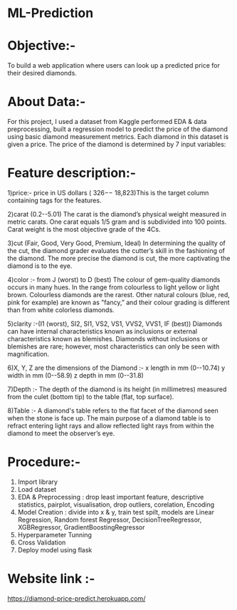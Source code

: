 # ML-Prediction

# Objective:-
To build a web application where users can look up a predicted price for their desired diamonds.

# About Data:-
For this project, I used a dataset from Kaggle performed EDA & data preprocessing, built a regression model to predict the price of the diamond using basic diamond measurement metrics. Each diamond in this dataset is given a price. The price of the diamond is determined by 7 input variables:

# Feature description:-
1)price:- price in US dollars ( 326−− 18,823)This is the target column containing tags for the features.

2)carat (0.2--5.01) The carat is the diamond’s physical weight measured in metric carats. One carat equals 1/5 gram and is subdivided into 100 points. Carat weight is the most objective grade of the 4Cs.

3)cut (Fair, Good, Very Good, Premium, Ideal) In determining the quality of the cut, the diamond grader evaluates the cutter’s skill in the fashioning of the diamond. The more precise the diamond is cut, the more captivating the diamond is to the eye.

4)color :- from J (worst) to D (best) The colour of gem-quality diamonds occurs in many hues. In the range from colourless to light yellow or light brown. Colourless diamonds are the rarest. Other natural colours (blue, red, pink for example) are known as "fancy,” and their colour grading is different than from white colorless diamonds.

5)clarity :-(I1 (worst), SI2, SI1, VS2, VS1, VVS2, VVS1, IF (best)) Diamonds can have internal characteristics known as inclusions or external characteristics known as blemishes. Diamonds without inclusions or blemishes are rare; however, most characteristics can only be seen with magnification.

6)X, Y, Z are the dimensions of the Diamond :-
x length in mm (0--10.74)
y width in mm (0--58.9)
z depth in mm (0--31.8)

7)Depth :- The depth of the diamond is its height (in millimetres) measured from the culet (bottom tip) to the table (flat, top surface).

8)Table :- A diamond's table refers to the flat facet of the diamond seen when the stone is face up. The main purpose of a diamond table is to refract entering light rays and allow reflected light rays from within the diamond to meet the observer’s eye.

# Procedure:-
1) Import library
2) Load dataset
3) EDA & Preprocessing : drop least important feature, descriptive statistics, pairplot, visualisation, drop outliers, corelation, Encoding
4) Model Creation : divide into x & y, train test spilt, models are Linear Regression, Random forest Regressor, DecisionTreeRegressor, XGBRegressor, GradientBoostingRegressor
5) Hyperparameter Tunning 
6) Cross Validation
7) Deploy model using flask


# Website link :-
https://diamond-price-predict.herokuapp.com/
